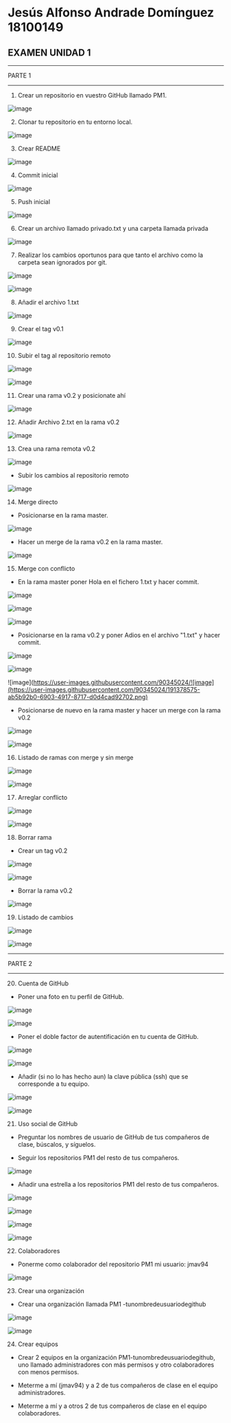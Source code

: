 # Jesús Alfonso Andrade Domínguez 18100149

## EXAMEN UNIDAD 1

---

PARTE 1

---

1. Crear un repositorio en vuestro GitHub llamado PM1.

![image](https://user-images.githubusercontent.com/90345024/191371831-5a7588a3-11c3-4557-ab43-9831995037c0.png)

2. Clonar tu repositorio en tu entorno local.

![image](https://user-images.githubusercontent.com/90345024/191371608-27a0778a-6e15-4da2-90d1-aa5d73166775.png)

3. Crear README

![image](https://user-images.githubusercontent.com/90345024/191371918-dfdf8737-ce5d-4d7a-9567-4ff392373f40.png)

4. Commit inicial

![image](https://user-images.githubusercontent.com/90345024/191372293-4a0f3616-e843-4e00-89e1-a13f0f34381d.png)

5. Push inicial

![image](https://user-images.githubusercontent.com/90345024/191373855-757854fa-7c4b-44a1-9a51-8842932a4c8b.png)

6. Crear un archivo llamado privado.txt y una carpeta llamada privada

![image](https://user-images.githubusercontent.com/90345024/191374066-1b6d42f9-9a4d-4454-9130-30e57a11e93a.png)

7. Realizar los cambios oportunos para que tanto el archivo como la carpeta sean ignorados por git.

![image](https://user-images.githubusercontent.com/90345024/191374361-7d88a0ae-cf26-4fb0-a2d7-08bf4a8671eb.png)

![image](https://user-images.githubusercontent.com/90345024/191374578-fb67b7cd-3856-401c-a728-8b368ce33b80.png)

8. Añadir el archivo 1.txt

![image](https://user-images.githubusercontent.com/90345024/191374715-f0a7b467-a1cd-4fc6-8e33-77eafd488e8d.png)

9. Crear el tag v0.1

![image](https://user-images.githubusercontent.com/90345024/191374978-ae6e35b0-df82-4dda-aafe-d66837ad622f.png)

10. Subir el tag al repositorio remoto

![image](https://user-images.githubusercontent.com/90345024/191375119-2454f944-9aae-4315-85dc-1adf1a3e619f.png)

![image](https://user-images.githubusercontent.com/90345024/191375241-ac2f595c-63d4-4d19-88b0-2a06d7cb1f81.png)

11. Crear una rama v0.2 y posicionate ahí

![image](https://user-images.githubusercontent.com/90345024/191375448-977801ef-d106-4390-9a5d-1ef3053677f3.png)

12. Añadir Archivo 2.txt en la rama v0.2

![image](https://user-images.githubusercontent.com/90345024/191375717-b72cf5d8-f8d6-4083-bf15-b623050ed479.png)

13. Crea una rama remota v0.2

![image](https://user-images.githubusercontent.com/90345024/191375879-8dda31e8-e5df-409c-8368-8ea2b1cc4fac.png)

- Subir los cambios al repositorio remoto

![image](https://user-images.githubusercontent.com/90345024/191376569-9bccdcad-29fe-4670-8e20-bc0612663574.png)

14. Merge directo

- Posicionarse en la rama master.

![image](https://user-images.githubusercontent.com/90345024/191376909-189a0bfb-5256-4e63-8144-bf33d470b59a.png)

- Hacer un merge de la rama v0.2 en la rama master.

![image](https://user-images.githubusercontent.com/90345024/191377060-50819ddf-42c8-4595-a58e-5db5fea55a43.png)

15. Merge con conflicto

- En la rama master poner Hola en el fichero 1.txt y hacer commit.

![image](https://user-images.githubusercontent.com/90345024/191377242-9368c192-3452-4918-bafa-1c0a91b4808d.png)

![image](https://user-images.githubusercontent.com/90345024/191377191-28f8aff5-2775-43e0-9098-0de035cf386e.png)

![image](https://user-images.githubusercontent.com/90345024/191378447-afee12af-dc54-46be-a6fd-82cfcc9cc181.png)

- Posicionarse en la rama v0.2 y poner Adios en el archivo "1.txt" y hacer commit.

![image](https://user-images.githubusercontent.com/90345024/191377398-91bb62a4-c12d-47f9-95cf-c69f6e11fc49.png)

![image](https://user-images.githubusercontent.com/90345024/191377341-005a2c81-c47d-4187-8e97-8aa44797b398.png)

![image](https://user-images.githubusercontent.com/90345024/![image](https://user-images.githubusercontent.com/90345024/191378575-ab5b92b0-6903-4917-8717-d0d4cad92702.png)

- Posicionarse de nuevo en la rama master y hacer un merge con la rama v0.2

![image](https://user-images.githubusercontent.com/90345024/191378656-be6407cf-d837-4f34-b7e1-121da0334c38.png)

![image](https://user-images.githubusercontent.com/90345024/191378852-f24f2623-8209-4c9a-a996-a85f4a89c7f4.png)

16. Listado de ramas con merge y sin merge

![image](https://user-images.githubusercontent.com/90345024/191378999-5298c082-5342-485e-b53b-aadb11025060.png)

![image](https://user-images.githubusercontent.com/90345024/191379165-6bb7ff1f-ebd7-4fea-a8c6-6c6ce9cf41dd.png)

17. Arreglar conflicto

![image](https://user-images.githubusercontent.com/90345024/191379519-de3026a0-20c5-440b-8996-229b0f869241.png)

![image](https://user-images.githubusercontent.com/90345024/191379893-a9356f80-f371-48e7-9798-1a9ebb3de8fa.png)

18. Borrar rama

- Crear un tag v0.2

![image](https://user-images.githubusercontent.com/90345024/191380177-3e4267a6-0507-4937-a7dc-6608a17deea2.png)

![image](https://user-images.githubusercontent.com/90345024/191380136-e3033617-49de-4345-913a-89cc70a710ea.png)

- Borrar la rama v0.2

![image](https://user-images.githubusercontent.com/90345024/191380910-e5caa185-8fad-4197-b146-c2bc06982309.png)

19. Listado de cambios

![image](https://user-images.githubusercontent.com/90345024/191381210-6fab61b1-cca0-4ef6-b687-c5aa74f797e3.png)

![image](https://user-images.githubusercontent.com/90345024/191381271-cf7fc341-63b4-4352-9fa5-6d713745aa5c.png)

---

PARTE 2

---

20. Cuenta de GitHub

- Poner una foto en tu perfil de GitHub.

![image](https://user-images.githubusercontent.com/90345024/191500513-8d11d038-91ac-4fb1-8e54-db720dd90ace.png)

![image](https://user-images.githubusercontent.com/90345024/191500729-6861b0f2-8b4b-43c0-944d-426eef46164a.png)

- Poner el doble factor de autentificación en tu cuenta de GitHub.

![image](https://user-images.githubusercontent.com/90345024/191500970-ad7e6576-1ccd-4fe7-aeab-50faf3db0293.png)

![image](https://user-images.githubusercontent.com/90345024/191501720-c7e6d80f-079f-458e-8fb4-8852535b8dd7.png)

- Añadir (si no lo has hecho aun) la clave pública (ssh) que se corresponde a tu equipo.

![image](https://user-images.githubusercontent.com/90345024/191503835-643359a2-323c-4c7a-996d-284aa9fcffed.png)

![image](https://user-images.githubusercontent.com/90345024/191503983-723f04ec-f173-4bb7-ba2c-ab0b125d6c8b.png)

21. Uso social de GitHub

- Preguntar los nombres de usuario de GitHub de tus compañeros de clase, búscalos, y síguelos.

- Seguir los repositorios PM1 del resto de tus compañeros.

![image](https://user-images.githubusercontent.com/90345024/191505486-9e1735bc-a8c1-4767-bd28-1682fddd4d7c.png)

- Añadir una estrella a los repositorios PM1 del resto de tus compañeros.

![image](https://user-images.githubusercontent.com/90345024/191506157-4173003d-66fd-4597-8fa0-8494dcadc1b5.png)

![image](https://user-images.githubusercontent.com/90345024/191506284-a7f1695d-81bd-4699-af06-0e3dbb8312be.png)

![image](https://user-images.githubusercontent.com/90345024/191506543-f504d147-1718-4d1c-afed-20df7ab0a2cc.png)

![image](https://user-images.githubusercontent.com/90345024/191506721-b0d73fb0-2955-483f-b234-791cc98a5f4a.png)

22. Colaboradores

- Ponerme como colaborador del repositorio PM1 mi usuario: jmav94

![image](https://user-images.githubusercontent.com/90345024/191507419-88f796e2-7f9e-4a53-9245-70d64cca1312.png)

23. Crear una organización

- Crear una organización llamada PM1 -tunombredeusuariodegithub

![image](https://user-images.githubusercontent.com/90345024/191507812-3dc28dab-1cf6-4024-8d51-570e07f1d93c.png)

![image](https://user-images.githubusercontent.com/90345024/191507873-927884e6-8ef1-4007-9764-499c4f56cf89.png)

24. Crear equipos

- Crear 2 equipos en la organización PM1-tunombredeusuariodegithub, uno llamado administradores con más permisos y otro colaboradores con menos permisos.

- Meterme a mí (jmav94) y a 2 de tus compañeros de clase en el equipo administradores.

- Meterme a mí y a otros 2 de tus compañeros de clase en el equipo colaboradores.
